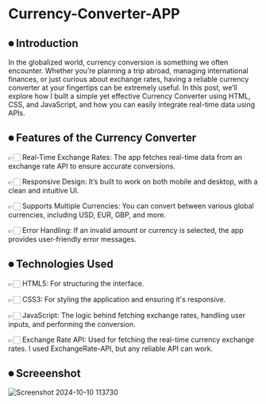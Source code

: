 # Currency-Converter-APP
⏺ Introduction
------------

In the globalized world, currency conversion is something we often encounter. Whether you’re planning a trip abroad, managing international finances, or just curious about exchange rates, having a reliable currency converter at your fingertips can be extremely useful. In this post, we’ll explore how I built a simple yet effective Currency Converter using HTML, CSS, and JavaScript, and how you can easily integrate real-time data using APIs.

⏺ Features of the Currency Converter
----------------------------------

👉🏻 Real-Time Exchange Rates: The app fetches real-time data from an exchange rate API to ensure accurate conversions.

👉🏻 Responsive Design: It’s built to work on both mobile and desktop, with a clean and intuitive UI.

👉🏻 Supports Multiple Currencies: You can convert between various global currencies, including USD, EUR, GBP, and more.

👉🏻 Error Handling: If an invalid amount or currency is selected, the app provides user-friendly error messages.

⏺ Technologies Used
-----------------
👉🏻 HTML5: For structuring the interface.

👉🏻 CSS3: For styling the application and ensuring it's responsive.

👉🏻 JavaScript: The logic behind fetching exchange rates, handling user inputs, and performing the conversion.

👉🏻 Exchange Rate API: Used for fetching the real-time currency exchange rates. I used ExchangeRate-API, but any reliable API can work.

⏺ Screeenshot
-----------


![Screenshot 2024-10-10 113730](https://github.com/user-attachments/assets/242edeac-fb54-4a46-b612-c401b5d6b56e)

